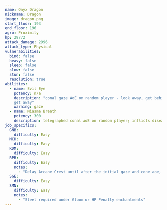 ```yaml
---
name: Onyx Dragon
nickname: Dragon
image: dragon.png
start_floor: 193
end_floor: 196
agro: Proximity
hp: 29772
attack_damage: 2996
attack_type: Physical
vulnerabilities:
  bind: false
  heavy: false
  sleep: false
  slow: false
  stun: false
  resolution: true
abilities:
  - name: Evil Eye
    potency: n/a
    description: "conal gaze AoE on random player - look away, get behind, or
    get away"
    warning: gaze
  - name: Miasma Breath
    potency: 300
    description: telegraphed conal AoE on random player; inflicts disease (15s)
job_specifics:
  GNB:
    difficulty: Easy
  MCH:
    difficulty: Easy
  RDM:
    difficulty: Easy
  RPR:
    difficulty: Easy
    notes:
      - "Delay Arcane Crest until after the initial gaze and cone aoe, or else it will go to waste"
  SGE:
    difficulty: Easy
  SMN:
    difficulty: Easy
    notes:
      - "Steel required under Gloom or HP Penalty enchantments"
---
```

